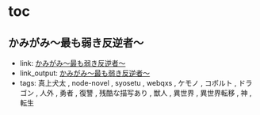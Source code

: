 # toc

## かみがみ〜最も弱き反逆者〜

- link: [かみがみ〜最も弱き反逆者〜](%E3%81%8B%E3%81%BF%E3%81%8C%E3%81%BF%E3%80%9C%E6%9C%80%E3%82%82%E5%BC%B1%E3%81%8D%E5%8F%8D%E9%80%86%E8%80%85%E3%80%9C/)
- link_output: [かみがみ〜最も弱き反逆者〜](../webqxs_out/%E3%81%8B%E3%81%BF%E3%81%8C%E3%81%BF%E3%80%9C%E6%9C%80%E3%82%82%E5%BC%B1%E3%81%8D%E5%8F%8D%E9%80%86%E8%80%85%E3%80%9C/)
- tags: 真上犬太 , node-novel , syosetu , webqxs , ケモノ , コボルト , ドラゴン , 人外 , 勇者 , 復讐 , 残酷な描写あり , 獣人 , 異世界 , 異世界転移 , 神 , 転生
